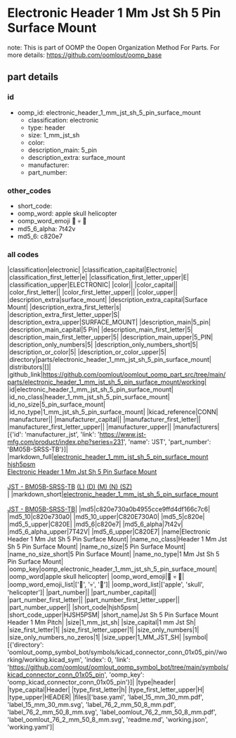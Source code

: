 # Electronic Header 1 Mm Jst Sh 5 Pin Surface Mount  

note: This is part of OOMP the Oopen Organization Method For Parts. For more details: https://github.com/oomlout/oomp_base

##  part details





### id
* oomp_id: electronic_header_1_mm_jst_sh_5_pin_surface_mount
  * classification: electronic
  * type: header
  * size: 1_mm_jst_sh
  * color: 
  * description_main: 5_pin
  * description_extra: surface_mount
  * manufacturer: 
  * part_number: 

### other_codes
* short_code: 
* oomp_word: apple skull helicopter
* oomp_word_emoji :apple: :skull: :helicopter:
* md5_6_alpha: 7t42v
* md5_6: c820e7

### all codes 
|classification|electronic|
|classification_capital|Electronic|
|classification_first_letter|e|
|classification_first_letter_upper|E|
|classification_upper|ELECTRONIC|
|color||
|color_capital||
|color_first_letter||
|color_first_letter_upper||
|color_upper||
|description_extra|surface_mount|
|description_extra_capital|Surface Mount|
|description_extra_first_letter|s|
|description_extra_first_letter_upper|S|
|description_extra_upper|SURFACE_MOUNT|
|description_main|5_pin|
|description_main_capital|5 Pin|
|description_main_first_letter|5|
|description_main_first_letter_upper|5|
|description_main_upper|5_PIN|
|description_only_numbers|5|
|description_only_numbers_short|5|
|description_or_color|5|
|description_or_color_upper|5|
|directory|parts/electronic_header_1_mm_jst_sh_5_pin_surface_mount|
|distributors|[]|
|github_link|https://github.com/oomlout/oomlout_oomp_part_src/tree/main/parts/electronic_header_1_mm_jst_sh_5_pin_surface_mount/working|
|id|electronic_header_1_mm_jst_sh_5_pin_surface_mount|
|id_no_class|header_1_mm_jst_sh_5_pin_surface_mount|
|id_no_size|5_pin_surface_mount|
|id_no_type|1_mm_jst_sh_5_pin_surface_mount|
|kicad_reference|CONN|
|manufacturer||
|manufacturer_capital||
|manufacturer_first_letter||
|manufacturer_first_letter_upper||
|manufacturer_upper||
|manufacturers|[{'id': 'manufacturer_jst', 'link': 'https://www.jst-mfg.com/product/index.php?series=231', 'name': 'JST', 'part_number': 'BM05B-SRSS-TB'}]|
|markdown_full|[electronic_header_1_mm_jst_sh_5_pin_surface_mount](https://github.com/oomlout/oomlout_oomp_part_src/tree/main/parts/electronic_header_1_mm_jst_sh_5_pin_surface_mount/working)<br>[hjsh5psm](https://github.com/oomlout/oomlout_oomp_part_src/tree/main/parts/electronic_header_1_mm_jst_sh_5_pin_surface_mount/working)<br>[Electronic Header 1 Mm Jst Sh 5 Pin Surface Mount](https://github.com/oomlout/oomlout_oomp_part_src/tree/main/parts/electronic_header_1_mm_jst_sh_5_pin_surface_mount/working)<br><br>[JST - BM05B-SRSS-TB](https://www.jst-mfg.com/product/index.php?series=231) [(L)  ](https://www.lcsc.com/search?q=BM05B-SRSS-TB)[(D)  ](https://www.digikey.com/en/products?keywords=BM05B-SRSS-TB)[(M)  ](https://www.mouser.com/Search/Refine?Keyword=BM05B-SRSS-TB)[(N)  ](https://www.newark.com/search?st=BM05B-SRSS-TB)[(SZ)  ](https://so.szlcsc.com/global.html?k=BM05B-SRSS-TB)<br>|
|markdown_short|[electronic_header_1_mm_jst_sh_5_pin_surface_mount](https://github.com/oomlout/oomlout_oomp_part_src/tree/main/parts/electronic_header_1_mm_jst_sh_5_pin_surface_mount/working)<br><br>[JST - BM05B-SRSS-TB](https://www.jst-mfg.com/product/index.php?series=231)|
|md5|c820e730a0b4955cce9ffd4df166c7c6|
|md5_10|c820e730a0|
|md5_10_upper|C820E730A0|
|md5_5|c820e|
|md5_5_upper|C820E|
|md5_6|c820e7|
|md5_6_alpha|7t42v|
|md5_6_alpha_upper|7T42V|
|md5_6_upper|C820E7|
|name|Electronic Header 1 Mm Jst Sh 5 Pin Surface Mount|
|name_no_class|Header 1 Mm Jst Sh 5 Pin Surface Mount|
|name_no_size|5 Pin Surface Mount|
|name_no_size_short|5 Pin Surface Mount|
|name_no_type|1 Mm Jst Sh 5 Pin Surface Mount|
|oomp_key|oomp_electronic_header_1_mm_jst_sh_5_pin_surface_mount|
|oomp_word|apple skull helicopter|
|oomp_word_emoji|:apple: :skull: :helicopter:|
|oomp_word_emoji_list|[':apple:', ':skull:', ':helicopter:']|
|oomp_word_list|['apple', 'skull', 'helicopter']|
|part_number||
|part_number_capital||
|part_number_first_letter||
|part_number_first_letter_upper||
|part_number_upper||
|short_code|hjsh5psm|
|short_code_upper|HJSH5PSM|
|short_name|Jst Sh 5 Pin Surface Mount Header 1 Mm Pitch|
|size|1_mm_jst_sh|
|size_capital|1 mm Jst Sh|
|size_first_letter|1|
|size_first_letter_upper|1|
|size_only_numbers|1|
|size_only_numbers_no_zeros|1|
|size_upper|1_MM_JST_SH|
|symbol|[{'directory': 'oomlout_oomp_symbol_bot/symbols/kicad_connector_conn_01x05_pin//working/working.kicad_sym', 'index': 0, 'link': 'https://github.com/oomlout/oomlout_oomp_symbol_bot/tree/main/symbols/kicad_connector_conn_01x05_pin', 'oomp_key': 'oomp_kicad_connector_conn_01x05_pin'}]|
|type|header|
|type_capital|Header|
|type_first_letter|h|
|type_first_letter_upper|H|
|type_upper|HEADER|
|files|['base.yaml', 'label_15_mm_30_mm.pdf', 'label_15_mm_30_mm.svg', 'label_76_2_mm_50_8_mm.pdf', 'label_76_2_mm_50_8_mm.svg', 'label_oomlout_76_2_mm_50_8_mm.pdf', 'label_oomlout_76_2_mm_50_8_mm.svg', 'readme.md', 'working.json', 'working.yaml']|
